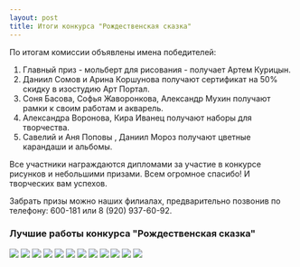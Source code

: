 ```yaml
---
layout: post
title: Итоги конкурса "Рождественская сказка"
---
```

По итогам комиссии объявлены имена победителей:
<ol>
<li>Главный приз - мольберт для рисования - получает Артем Курицын.</li>
<li>Даниил Сомов и Арина Коршунова получают сертификат на 50% скидку в изостудию Арт Портал. </li>
<li>Соня Басова, Софья Жаворонкова, Александр Мухин получают рамки к своим работам и акварель. </li>
<li>Александра Воронова, Кира Иванец получают наборы для творчества.</li>
<li>Савелий и Аня Поповы , Даниил Мороз получают цветные карандаши и альбомы. </li>
</ol>
<p>
Все участники награждаются дипломами за участие в конкурсе рисунков и небольшими призами. Всем огромное спасибо! И творческих вам успехов.</p>
<p>Забрать призы можно  наших филиалах, предварительно позвонив по телефону: 600-181 или 8 (920) 937-60-92.</p>
<h3>Лучшие работы конкурса "Рождественская сказка"</h3>
<div class="fotorama" data-allowfullscreen="true" data-width="100%" data-ratio="800/600" data-nav="thumbs" data-arrows="true">
    <img src="{{ site.baseurl }}/img/winter-competition-results/1.jpg"> 
 	<img src="{{ site.baseurl }}/img/winter-competition-results/2.jpg"> 
 	<img src="{{ site.baseurl }}/img/winter-competition-results/3.jpg"> 
 	<img src="{{ site.baseurl }}/img/winter-competition-results/4.jpg"> 
 	<img src="{{ site.baseurl }}/img/winter-competition-results/5.jpg"> 
 	<img src="{{ site.baseurl }}/img/winter-competition-results/6.jpg"> 
 	<img src="{{ site.baseurl }}/img/winter-competition-results/7.jpg"> 
 	<img src="{{ site.baseurl }}/img/winter-competition-results/8.jpg"> 
 	<img src="{{ site.baseurl }}/img/winter-competition-results/9.jpg"> 
 	<img src="{{ site.baseurl }}/img/winter-competition-results/10.jpg">
 	<img src="{{ site.baseurl }}/img/winter-competition-results/11.jpg">
 	<img src="{{ site.baseurl }}/img/winter-competition-results/12.jpg">   
</div>



